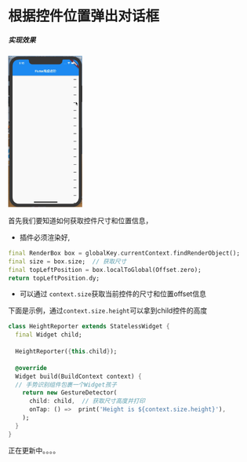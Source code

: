 # 根据控件位置弹出对话框

##### 实现效果

<img src="../img/offset_widget.gif" width="30%">

首先我们要知道如何获取控件尺寸和位置信息，

* 插件必须渲染好,

```dart
final RenderBox box = globalKey.currentContext.findRenderObject();
final size = box.size;  // 获取尺寸
final topLeftPosition = box.localToGlobal(Offset.zero);
return topLeftPosition.dy;
```

* 可以通过 `context.size`获取当前控件的尺寸和位置offset信息

下面是示例，通过`context.size.height`可以拿到child控件的高度

```dart
class HeightReporter extends StatelessWidget {
  final Widget child;
 
  HeightReporter({this.child});
 
  @override
  Widget build(BuildContext context) {
  // 手势识别组件包裹一个Widget孩子
    return new GestureDetector(
      child: child,  // 获取尺寸高度并打印
      onTap: () =>  print('Height is ${context.size.height}'),
    );
  }
}
```

正在更新中。。。。